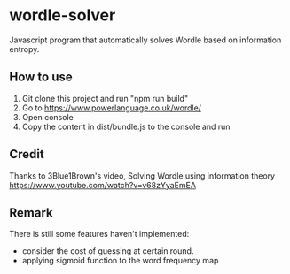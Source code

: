 # wordle-solver
Javascript program that automatically solves Wordle based on information entropy.
## How to use
1. Git clone this project and run "npm run build"
2. Go to https://www.powerlanguage.co.uk/wordle/
3. Open console
4. Copy the content in dist/bundle.js to the console and run

## Credit
Thanks to 3Blue1Brown's video, Solving Wordle using information theory
https://www.youtube.com/watch?v=v68zYyaEmEA

## Remark
There is still some features haven't implemented:
  - consider the cost of guessing at certain round.
  - applying sigmoid function to the word frequency map